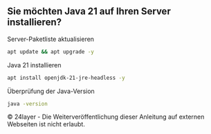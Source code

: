 ## Sie möchten Java 21 auf Ihren Server installieren?


Server-Paketliste aktualisieren
``` bash
apt update && apt upgrade -y
```

Java 21 installieren
``` bash
apt install openjdk-21-jre-headless -y
```

Überprüfung der Java-Version
``` bash
java -version
```

© 24layer - Die Weiterveröffentlichung dieser Anleitung auf externen Webseiten ist nicht erlaubt.